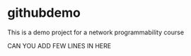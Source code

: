 # githubdemo
This is a demo project for a network programmability course

CAN YOU ADD FEW LINES IN HERE
